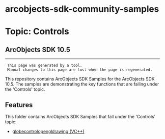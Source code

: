 # arcobjects-sdk-community-samples 
# Topic: Controls
## ArcObjects SDK 10.5  

----------
     This page was generated by a tool.
     Manual changes to this page are lost when the page is regenerated.

This repository contains ArcObjects SDK Samples for the ArcObjects SDK 10.5.  The samples are demonstrating the key functions that are falling under the 'Controls' topic.  


## Features

This folder contains ArcObjects SDK Samples that fall under the 'Controls' topic:

* [globecontrolopengldrawing (VC++)](../../../../tree/master/Vcpp/Controls//globecontrolopengldrawing)  



